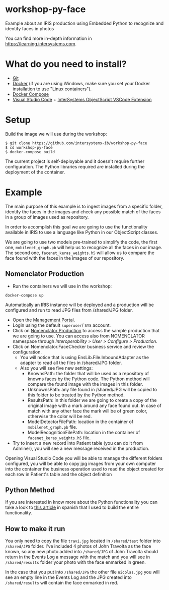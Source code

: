 # workshop-py-face
Example about an IRIS production using Embedded Python to recognize and identify faces in photos

You can find more in-depth information in https://learning.intersystems.com.

# What do you need to install? 
* [Git](https://git-scm.com/downloads) 
* [Docker](https://www.docker.com/products/docker-desktop) (if you are using Windows, make sure you set your Docker installation to use "Linux containers").
* [Docker Compose](https://docs.docker.com/compose/install/)
* [Visual Studio Code](https://code.visualstudio.com/download) + [InterSystems ObjectScript VSCode Extension](https://marketplace.visualstudio.com/items?itemName=daimor.vscode-objectscript)

# Setup
Build the image we will use during the workshop:

```console
$ git clone https://github.com/intersystems-ib/workshop-py-face
$ cd workshop-py-face
$ docker-compose build
```

The current project is self-deployable and it doesn't require further configuration. The Python libraries required are installed during the deployment of the container.

# Example

The main purpose of this example is to ingest images from a specific folder, identify the faces in the images and check any possible match of the faces in a group of images used as repository.

In order to accomplish this goal we are going to use the functionality available in IRIS to use a language like Python in our ObjectScript classes.

We are going to use two models pre-trained to simplify the code, the first one, `mobilenet_graph.pb` will help us to recognize all the faces in our image. The second one, `facenet_keras_weights.h5` will allow us to compare the face found with the faces in the images of our repository.

## Nomenclator Production 
* Run the containers we will use in the workshop:
```
docker-compose up
```
Automatically an IRIS instance will be deployed and a production will be configured and run to read JPG files from /shared/JPG folder.

* Open the [Management Portal](http://localhost:52773/csp/sys/UtilHome.csp).
* Login using the default `superuser`/ `SYS` account.
* Click on [Nomenclator Production](http://localhost:52773/csp/nomenclator/EnsPortal.ProductionConfig.zen?$NAMESPACE=NOMENCLATOR&$NAMESPACE=NOMENCLATOR&) to access the sample production that we are going to use. You can access also from NOMENCLATOR namespace through *Interoperability > User > Configure > Production*.
* Click on Nomenclator.FaceChecker business service and review the configuration.
  * You will notice that is using EnsLib.File.InboundAdapter as the adapter to read all the files in /shared/JPG folder.
  * Also you will see five new settings:
    * KnownsPath: the folder that will be used as a repository of knowns faces by the Python code. The Python method will compare the found image with the images in this folder. 
    * UnknownsPath: any file found in /shared/JPG will be copied to this folder to be treated by the Python method.
    * ResultsPath: in this folder we are going to create a copy of the original image with a mark around any face found out. In case of match with any other face the mark will be of green color, otherwise the color will be red. 
    * ModelDetectorFilePath: location in the container of `mobilenet_graph.pb` file.
    * ModelRecognitionFilePath: location in the container of `facenet_keras_weights.h5` file.
* Try to insert a new record into Patient table (you can do it from Adminer), you will see a new message received in the production.

Opening Visual Studio Code you will be able to manage the different folders configured, you will be able to copy jpg images from your own computer into the container the business operation used to read the object created for each row in Patient's table and the object definition

## Python Method
If you are interested in know more about the Python functionality you can take a look to [this article](https://www.codificandobits.com/blog/tutorial-reconocimiento-facial-python/) in spanish that I used to build the entire functionality.

## How to make it run
You only need to copy the file `travi.jpg` located in `/shared/test` folder into `/shared/JPG` folder. I've included 4 photos of John Travolta as the face known, so any new photo added into `/shared/JPG` of John Travolta should return in the Events Log a message with the match and you will see in `/shared/results` folder your photo with the face enmarked in green.

In the case that you put into `/shared/JPG` the other file `nicolas.jpg` you will see an empty line in the Events Log and the JPG created into `/shared/results` will contain the face enmarked in red.
